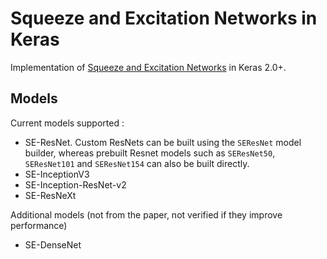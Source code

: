 # Squeeze and Excitation Networks in Keras
Implementation of [Squeeze and Excitation Networks](https://arxiv.org/pdf/1709.01507.pdf) in Keras 2.0+.

## Models
Current models supported :

- SE-ResNet. Custom ResNets can be built using the `SEResNet` model builder, whereas prebuilt Resnet models such as `SEResNet50`, `SEResNet101` and `SEResNet154` can also be built directly.
- SE-InceptionV3
- SE-Inception-ResNet-v2
- SE-ResNeXt

Additional models (not from the paper, not verified if they improve performance)
- SE-DenseNet



